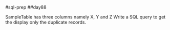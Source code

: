 #sql-prep
##day88

SampleTable has three columns namely X, Y and Z
Write a SQL query to get the display only the duplicate records.
